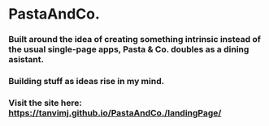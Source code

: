 # PastaAndCo.
### Built around the idea of creating something intrinsic instead of the usual single-page apps, Pasta & Co. doubles as a dining asistant. 
### Building stuff as ideas rise in my mind.
### Visit the site here: https://tanvimj.github.io/PastaAndCo./landingPage/
